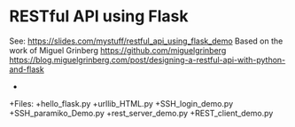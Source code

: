 # RESTful API using Flask
 
 See: https://slides.com/mystuff/restful_api_using_flask_demo
Based on the work of Miguel Grinberg https://github.com/miguelgrinberg
https://blog.miguelgrinberg.com/post/designing-a-restful-api-with-python-and-flask
 
+
+Files:
+hello_flask.py
+urllib_HTML.py
+SSH_login_demo.py 
+SSH_paramiko_Demo.py 
+rest_server_demo.py 
+REST_client_demo.py 
